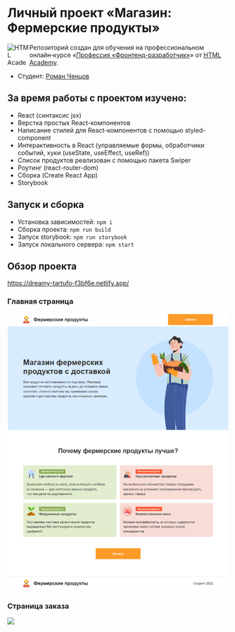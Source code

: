 # Личный проект «Магазин: Фермерские продукты»

<a href="https://htmlacademy.ru/profession/frontender"><img align="left" width="50" height="50" alt="HTML Academy" src="https://up.htmlacademy.ru/static/img/intensive/javascript/logo-for-github-2.png"></a>

Репозиторий создан для обучения на профессиональном онлайн‑курсе «[Профессия «Фронтенд-разработчик»](https://htmlacademy.ru/profession/frontender)» от [HTML Academy](https://htmlacademy.ru).

* Студент: [Роман Ченцов](https://htmlacademy.ru/profile/id1192285)

## За время работы с проектом изучено:

* React (синтаксис jsx)
* Верстка простых React-компонентов
* Написание стилей для React-компонентов с помощью styled-component
* Интерактивность в React (управляемые формы, обработчики событий, хуки (useState, useEffect, useRef))
* Список продуктов реализован с помощью пакета Swiper
* Роутинг (react-router-dom)
* Сборка (Create React App)
* Storybook

## Запуск и сборка

* Установка зависимостей: `npm i`
* Сборка проекта: `npm run build`
* Запуск storybook: `npm run storybook`
* Запуск локального сервера: `npm start`

## Обзор проекта

https://dreamy-tartufo-f3bf6e.netlify.app/

### Главная страница
<img src="./readme_assets/main-page.jpg" />

### Страница заказа
<img src="./readme_assets/order-page.gif" />

